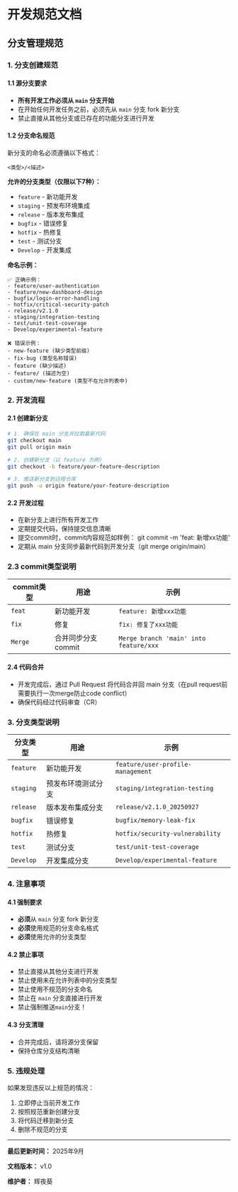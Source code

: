 # 开发规范文档

## 分支管理规范

### 1. 分支创建规范

#### 1.1 源分支要求
- **所有开发工作必须从 `main` 分支开始**
- 在开始任何开发任务之前，必须先从 `main` 分支 fork 新分支
- 禁止直接从其他分支或已存在的功能分支进行开发

#### 1.2 分支命名规范

新分支的命名必须遵循以下格式：
```
<类型>/<描述>
```

**允许的分支类型（仅限以下7种）：**
- `feature` - 新功能开发
- `staging` - 预发布环境集成
- `release` - 版本发布集成
- `bugfix` - 错误修复
- `hotfix` - 热修复
- `test` - 测试分支
- `Develop` - 开发集成

**命名示例：**
```
✅ 正确示例：
- feature/user-authentication
- feature/new-dashboard-design
- bugfix/login-error-handling
- hotfix/critical-security-patch
- release/v2.1.0
- staging/integration-testing
- test/unit-test-coverage
- Develop/experimental-feature

❌ 错误示例：
- new-feature (缺少类型前缀)
- fix-bug (类型名称错误)
- feature (缺少描述)
- feature/ (描述为空)
- custom/new-feature (类型不在允许列表中)
```

### 2. 开发流程

#### 2.1 创建新分支
```bash
# 1. 确保在 main 分支并拉取最新代码
git checkout main
git pull origin main

# 2. 创建新分支（以 feature 为例）
git checkout -b feature/your-feature-description

# 3. 推送新分支到远程仓库
git push -u origin feature/your-feature-description
```

#### 2.2 开发过程
- 在新分支上进行所有开发工作
- 定期提交代码，保持提交信息清晰
- 提交commit时，commit内容规范如样例： git commit -m 'feat: 新增xx功能'
- 定期从 main 分支同步最新代码到开发分支（git merge origin/main）

### 2.3 commit类型说明

| commit类型 | 用途 | 示例 |
|---------|------|------|
| `feat` | 新功能开发 | `feature: 新增xxx功能` |
| `fix` | 修复 | `fix: 修复了xxx功能` |
| `Merge` | 合并同步分支commit | `Merge branch 'main' into feature/xxx` |

#### 2.4 代码合并
- 开发完成后，通过 Pull Request 将代码合并回 main 分支（在pull request前需要执行一次merge防止code conflict）
- 确保代码经过代码审查（CR）


### 3. 分支类型说明

| 分支类型 | 用途 | 示例 |
|---------|------|------|
| `feature` | 新功能开发 | `feature/user-profile-management` |
| `staging` | 预发布环境测试分支 | `staging/integration-testing` |
| `release` | 版本发布集成分支 | `release/v2.1.0_20250927` |
| `bugfix` | 错误修复 | `bugfix/memory-leak-fix` |
| `hotfix` | 热修复 | `hotfix/security-vulnerability` |
| `test` | 测试分支 | `test/unit-test-coverage` |
| `Develop` | 开发集成分支 | `Develop/experimental-feature` |

### 4. 注意事项

#### 4.1 强制要求
- **必须**从 `main` 分支 fork 新分支
- **必须**使用规范的分支命名格式
- **必须**使用允许的分支类型

#### 4.2 禁止事项
- 禁止直接从其他分支进行开发
- 禁止使用未在允许列表中的分支类型
- 禁止使用不规范的分支命名
- 禁止在 `main` 分支直接进行开发
- 禁止强制推送`main`分支！

#### 4.3 分支清理
- 合并完成后，请将源分支保留
- 保持仓库分支结构清晰

### 5. 违规处理

如果发现违反以上规范的情况：
1. 立即停止当前开发工作
2. 按照规范重新创建分支
3. 将代码迁移到新分支
4. 删除不规范的分支

---

**最后更新时间：** 2025年9月

**文档版本：** v1.0

**维护者：** 辉夜葵
